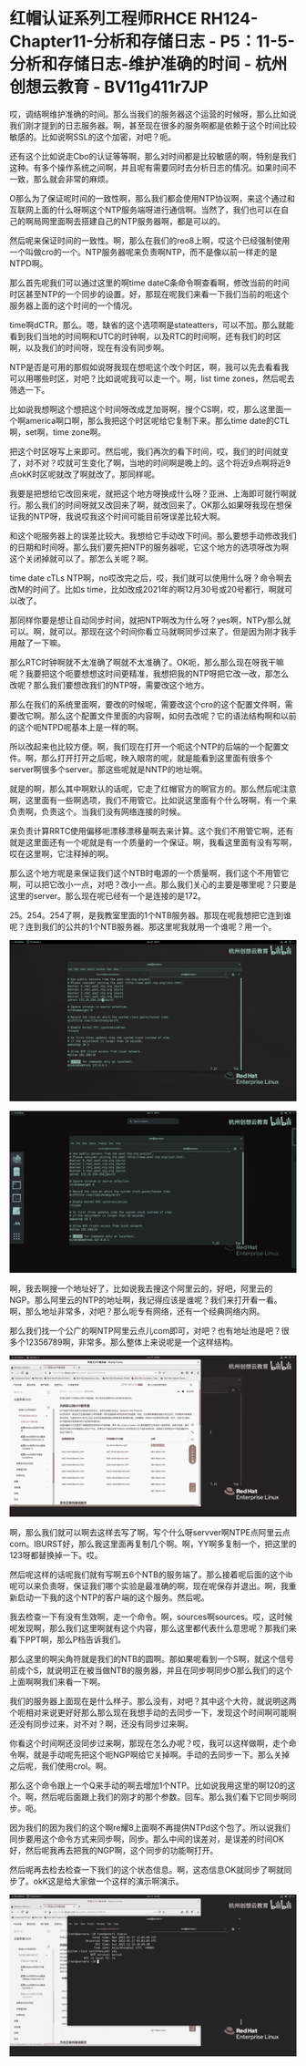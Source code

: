 # 红帽认证系列工程师RHCE RH124-Chapter11-分析和存储日志 - P5：11-5-分析和存储日志-维护准确的时间 - 杭州创想云教育 - BV11g411r7JP

哎，调结啊维护准确的时间。那么当我们的服务器这个运营的时候呀，那么比如说我们刚才提到的日志服务器。啊，甚至现在很多的服务啊都是依赖于这个时间比较敏感的。比如说啊SSL的这个加密，对吧？呃。

还有这个比如说走Cbo的认证等等啊，那么对时间都是比较敏感的啊，特别是我们这种。有多个操作系统之间啊，并且呢有需要同时去分析日志的情况。如果时间不一致，那么就会非常的麻烦。

O那么为了保证呢时间的一致性啊，那么我们都会使用NTP协议啊，来这个通过和互联网上面的什么呀啊这个NTP服务端呀进行通信啊。当然了，我们也可以在自己的啊局网里面啊去搭建自己的NTP服务器啊，都是可以的。

然后呢来保证时间的一致性。啊，那么在我们的reo8上啊，哎这个已经强制使用一个叫做cro的一个。NTP服务器呢来负责啊NTP，而不是像以前一样走的是NTPD啊。

那么首先呢我们可以通过这里的啊time dateC条命令啊查看啊，修改当前的时间时区甚至NTP的一个同步的设置。好，那现在呢我们来看一下我们当前的呃这个服务器上面的这个时间的一个情况。

time啊dCTR。那么。嗯，缺省的这个选项啊是stateatters，可以不加。那么就能看到我们当地的时间啊和UTC的时钟啊，以及RTC的时间啊，还有我们的时区啊，以及我们的时间呀，现在有没有同步啊。

NTP是否是可用的那假如说呀我现在想呃这个改个时区，啊，我可以先去看看我可以用哪些时区，对吧？比如说呢我可以走一个。啊，list time zones，然后呢去筛选一下。

比如说我想啊这个想把这个时间呀改成芝加哥啊，搜个CS啊，哎，那么这里面一个啊america啊口啊，那么我把这个时区呢给它复制下来。那么time date的CTL啊，set啊，time zone啊。

把这个时区呀写上来即可。然后呢，我们再次的看下时间，哎，我们的时间就变了，对不对？哎就可生变化了啊，当地的时间啊是晚上的。这个将近9点啊将近9点okK时区呢就改了啊就改了。那同样呢。

我要是把想给它改回来呢，就把这个地方呀换成什么呀？亚洲、上海即可就行啊就行。那么我们的时间呀就又改回来了啊，就改回来了。OK那么如果呀我现在想保证我的NTP呀，我说哎我这个时间可能目前呀误差比较大啊。

和这个呃服务器上的误差比较大。我想给它手动改下时间。那么要想手动修改我们的日期和时间呀。那么我们要先把NTP的服务器呢，它这个地方的选项呀改为啊这个关闭掉就可以了。那怎么关呢？啊。

time date cTLs NTP啊，no哎改完之后，哎，我们就可以使用什么呀？命令啊去改M的时间了。比如s time，比如改成2021年的啊12月30号或20号都行，啊就可以改了。

那同样你要是想让自动同步时间，就把NTP啊改为什么呀？yes啊，NTPy那么就可以。啊，就可以。那现在这个时间你看立马就啊同步过来了。但是因为刚才我手用敲了一下嘛。

那么RTC时钟啊就不太准确了啊就不太准确了。OK呃，那么那么现在呀我干嘛呢？我要把这个呃要想想这时间更精准，我想把我的NTP呀把它改一改，那怎么改呢？那么我们要想改我们的NTP呀，需要改这个地方。

那么在我们的系统里面啊，要改的时候呢，需要改这个cro的这个配置文件啊，需要改它啊。那么这个配置文件里面的内容啊，如何去改呢？它的语法结构啊和以前的这个呃NTPD呢基本上是一样的啊。

所以改起来也比较方便。啊，我们现在打开一个呃这个NTP的后端的一个配置文件。啊，那么打开打开之后呢，映入眼帘的呢，就是能看到这里面有很多个server啊很多个server。那这些呢就是NNTP的地址啊。

就是的啊，那么其中啊默认的话呢，它走了红帽官方的啊官方的。那么然后呢注意啊，这里面有一些啊选项，我们不用管它。比如说这里面有个什么呀啊，有一个来负责啊，负责这个。当我们没有网络连接的时候。

来负责计算RRTC使用偏移呃漂移漂移量啊去来计算。这个我们不用管它啊，还有就是这里面还有一个呢就是有一个质量的一个保证。啊，我看这里面有没有写啊，哎在这里啊，它注释掉的啊。

那么这个地方呢是来保证我们这个NTB时电源的一个质量啊，我们这个不用管它啊，可以把它改小一点，对吧？改小一点。那么我们关心的主要是哪里呢？只要是这里的server。那么现在呢已经有一个是连接的是172。

25。254。254了啊，是我教室里面的1个NTB服务器。那现在呢我想把它连到谁呢？连到我们的公共的1个NTB服务器。那这里呢我就用一个谁呢？用一个。



![](img/012194990e582f647cda023dd22cc649_1.png)

![](img/012194990e582f647cda023dd22cc649_2.png)

啊，我去啊搜一个地址好了，比如说我去搜这个阿里云的，好吧，阿里云的NGP。那么阿里云的NTP的地址啊，我记得应该是谁呢？我们来打开看一看。啊，那么地址非常多，对吧？那么呃专有网络，还有一个经典网络内网。

那么我们找一个公广的啊NTP阿里云点儿com即可，对吧？也有地址池是吧？很多个12356789啊，非常多。那么整体上来说呢是一个这样结构。



![](img/012194990e582f647cda023dd22cc649_4.png)

啊，那么我们就可以啊去这样去写了啊，写个什么呀servver啊NTPE点阿里云点com。IBURST好，那么我这里面再复制几个啊。啊，YY啊多复制一个，把这里的123呀都替换掉一下。哎。

然后呢这样的话呢我们就有写啊五6个NTB的服务端了。那么接着呢后面的这个ib呢可以来负责呀，保证我们哪个实验是最准确的啊，现在呢保存并退出。啊，我重新启动一下我的这个NTP的客户端的这个服务。然后呢。

我去检查一下有没有生效啊，走一个命令。啊，sources啊sources。哎，这时候呢发现啊，那么我们这里啊就有这个内容，那么这里都代表什么意思呢？那我们来看下PPT啊，那么P档告诉我们。

那么这里的啊尖角符就是我们的NTB的圆啊。那如果呢看到一个S啊，就这个信号前成个S，就说明正在被当做NTB的服务器，并且在同步啊同步O那么我们的这个上面啊啊我们来看一下啊。

我们的服务器上面现在是什么样子。那么没有，对吧？其中这个大符，就说明这两个呃相对来说更好好那么那么现在我想手动的去同步一下，发现这个时间啊可能啊还没有同步过来，对不对？啊，还没有同步过来啊。

你看这个时间啊还没同步过来啊，那现在怎么办呢？哎，我可以这样做啊，走个命令啊，就是手动呢先把这个呃NGP啊给它关掉啊。手动的去同步一下。那么关掉之后呢，我们使用crol。啊。

那么这个命令跟上一个Q来手动的啊去增加1个NTP。比如说我用这里的啊120的这个。啊，然后呢后面跟上我们的刚才的那个参数。回车。那么我们看下它同步啊同步。呃。

因为我们的因为我们的这个啊re耀8上面啊不再提供NTPd这个包了。所以说我们同步要用这个命令方式来同步啊，同步。那么中间的误差对，是误差的时间OK好，然后呢我再去把我的NGP啊，这个同步的功能啊打开。

然后呢再去检去检查一下我们的这个状态信息。啊，这态信息OK就同步了啊就同步了。okK这是给大家做一个这样的演示啊演示。



![](img/012194990e582f647cda023dd22cc649_6.png)